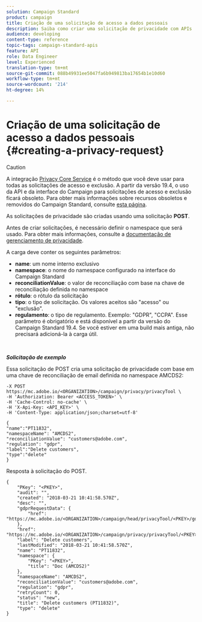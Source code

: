 ```yaml
---
solution: Campaign Standard
product: campaign
title: Criação de uma solicitação de acesso a dados pessoais
description: Saiba como criar uma solicitação de privacidade com APIs
audience: developing
content-type: reference
topic-tags: campaign-standard-apis
feature: API
role: Data Engineer
level: Experienced
translation-type: tm+mt
source-git-commit: 088b49931ee5047fa6b949813ba17654b1e10d60
workflow-type: tm+mt
source-wordcount: '214'
ht-degree: 14%

---
```



# Criação de uma solicitação de acesso a dados pessoais {#creating-a-privacy-request}

>[!CAUTION]
>
>A integração [Privacy Core Service](https://adobe.io/apis/cloudplatform/gdpr.html) é o método que você deve usar para todas as solicitações de acesso e exclusão. A partir da versão 19.4, o uso da API e da interface do Campaign para solicitações de acesso e exclusão ficará obsoleto. Para obter mais informações sobre recursos obsoletos e removidos do Campaign Standard, consulte [esta página](../../rn/using/deprecated-features.md).

As solicitações de privacidade são criadas usando uma solicitação **POST**.

Antes de criar solicitações, é necessário definir o namespace que será usado. Para obter mais informações, consulte a [documentação de gerenciamento de privacidade](https://helpx.adobe.com/br/campaign/kb/acs-privacy.html#ManagingPrivacyRequests).

A carga deve conter os seguintes parâmetros:

* **name**: um nome interno exclusivo
* **namespace**: o nome do namespace configurado na interface do Campaign Standard
* **reconciliationValue**: o valor de reconciliação com base na chave de reconciliação definida no namespace
* **rótulo**: o rótulo da solicitação
* **tipo**: o tipo de solicitação. Os valores aceitos são &quot;acesso&quot; ou &quot;exclusão&quot;.
* **regulamento**: o tipo de regulamento. Exemplo: &quot;GDPR&quot;, &quot;CCPA&quot;. Esse parâmetro é obrigatório e está disponível a partir da versão do Campaign Standard 19.4. Se você estiver em uma build mais antiga, não precisará adicioná-la à carga útil.

<br/>

***Solicitação de exemplo***

Essa solicitação de POST cria uma solicitação de privacidade com base em uma chave de reconciliação de email definida no namespace AMCDS2:

```
-X POST https://mc.adobe.io/<ORGANIZATION>/campaign/privacy/privacyTool \
-H 'Authorization: Bearer <ACCESS_TOKEN>' \
-H 'Cache-Control: no-cache' \
-H 'X-Api-Key: <API_KEY>' \
-H 'Content-Type: application/json;charset=utf-8'

{
"name":"PT11832",
"namespaceName": "AMCDS2",
"reconciliationValue": "customers@adobe.com",
"regulation": "gdpr",
"label":"Delete customers",
"type":"delete"
}
```

Resposta à solicitação do POST.

```
{
    "PKey": "<PKEY>",
    "audit": "",
    "created": "2018-03-21 10:41:58.570Z",
    "desc": "",
    "gdprRequestData": {
        "href": "https://mc.adobe.io/<ORGANIZATION>/campaign/head/privacyTool/<PKEY>/gdprRequestData/"
    },
    "href": "https://mc.adobe.io/<ORGANIZATION>/campaign/privacy/privacyTool/<PKEY>",
    "label": "Delete customers",
    "lastModified": "2018-03-21 10:41:58.570Z",
    "name": "PT11832",
    "namespace": {
        "PKey": "<PKEY>",
        "title": "Doc (AMCDS2)"
    },
    "namespaceName": "AMCDS2",
    "reconciliationValue": "customers@adobe.com",
    "regulation": "gdpr",
    "retryCount": 0,
    "status": "new",
    "title": "Delete customers (PT11832)",
    "type": "delete"
}
```
